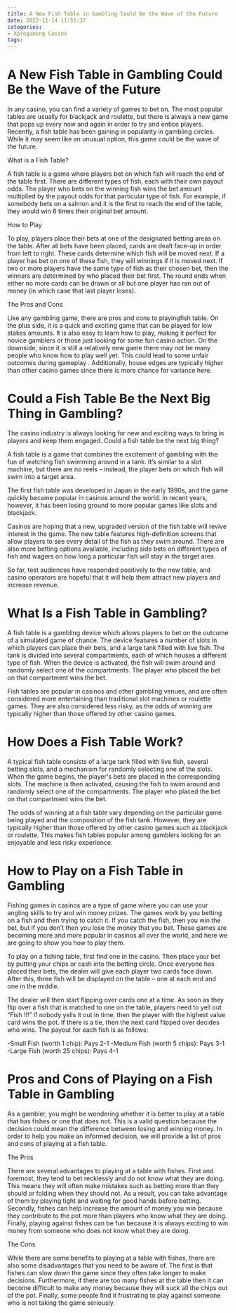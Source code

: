 ```yaml
---
title: A New Fish Table in Gambling Could Be the Wave of the Future
date: 2022-11-14 11:51:37
categories:
- Xprogaming Casino
tags:
---
```



#  A New Fish Table in Gambling Could Be the Wave of the Future

In any casino, you can find a variety of games to bet on. The most popular tables are usually for blackjack and roulette, but there is always a new game that pops up every now and again in order to try and entice players. Recently, a fish table has been gaining in popularity in gambling circles. While it may seem like an unusual option, this game could be the wave of the future.

What is a Fish Table?

A fish table is a game where players bet on which fish will reach the end of the table first. There are different types of fish, each with their own payout odds. The player who bets on the winning fish wins the bet amount multiplied by the payout odds for that particular type of fish. For example, if somebody bets on a salmon and it is the first to reach the end of the table, they would win 6 times their original bet amount.

How to Play

To play, players place their bets at one of the designated betting areas on the table. After all bets have been placed, cards are dealt face-up in order from left to right. These cards determine which fish will be moved next. If a player has bet on one of these fish, they will winnings if it is moved next. If two or more players have the same type of fish as their chosen bet, then the winners are determined by who placed their bet first. The round ends when either no more cards can be drawn or all but one player has ran out of money (in which case that last player loses).

The Pros and Cons

Like any gambling game, there are pros and cons to playingfish table. On the plus side, it is a quick and exciting game that can be played for low stakes amounts. It is also easy to learn how to play, making it perfect for novice gamblers or those just looking for some fun casino action. On the downside, since it is still a relatively new game there may not be many people who know how to play well yet. This could lead to some unfair outcomes during gameplay . Additionally, house edges are typically higher than other casino games since there is more chance for variance here.

#  Could a Fish Table Be the Next Big Thing in Gambling?

The casino industry is always looking for new and exciting ways to bring in players and keep them engaged. Could a fish table be the next big thing?

A fish table is a game that combines the excitement of gambling with the fun of watching fish swimming around in a tank. It’s similar to a slot machine, but there are no reels – instead, the player bets on which fish will swim into a target area.

The first fish table was developed in Japan in the early 1990s, and the game quickly became popular in casinos around the world. In recent years, however, it has been losing ground to more popular games like slots and blackjack.

Casinos are hoping that a new, upgraded version of the fish table will revive interest in the game. The new table features high-definition screens that allow players to see every detail of the fish as they swim around. There are also more betting options available, including side bets on different types of fish and wagers on how long a particular fish will stay in the target area.

So far, test audiences have responded positively to the new table, and casino operators are hopeful that it will help them attract new players and increase revenue.

#  What Is a Fish Table in Gambling?

A fish table is a gambling device which allows players to bet on the outcome of a simulated game of chance. The device features a number of slots in which players can place their bets, and a large tank filled with live fish. The tank is divided into several compartments, each of which houses a different type of fish. When the device is activated, the fish will swim around and randomly select one of the compartments. The player who placed the bet on that compartment wins the bet.

Fish tables are popular in casinos and other gambling venues, and are often considered more entertaining than traditional slot machines or roulette games. They are also considered less risky, as the odds of winning are typically higher than those offered by other casino games.

# How Does a Fish Table Work?

A typical fish table consists of a large tank filled with live fish, several betting slots, and a mechanism for randomly selecting one of the slots. When the game begins, the player's bets are placed in the corresponding slots. The machine is then activated, causing the fish to swim around and randomly select one of the compartments. The player who placed the bet on that compartment wins the bet.

The odds of winning at a fish table vary depending on the particular game being played and the composition of the fish tank. However, they are typically higher than those offered by other casino games such as blackjack or roulette. This makes fish tables popular among gamblers looking for an enjoyable and less risky experience.

#  How to Play on a Fish Table in Gambling

Fishing games in casinos are a type of game where you can use your angling skills to try and win money prizes. The games work by you betting on a fish and then trying to catch it. If you catch the fish, then you win the bet, but if you don’t then you lose the money that you bet. These games are becoming more and more popular in casinos all over the world, and here we are going to show you how to play them.

To play on a fishing table, first find one in the casino. Then place your bet by putting your chips or cash into the betting circle. Once everyone has placed their bets, the dealer will give each player two cards face down. After this, three fish will be displayed on the table – one at each end and one in the middle.

The dealer will then start flipping over cards one at a time. As soon as they flip over a fish that is matched to one on the table, players need to yell out “Fish !!!” If nobody yells it out in time, then the player with the highest value card wins the pot. If there is a tie, then the next card flipped over decides who wins. The payout for each fish is as follows:

-Small Fish (worth 1 chip): Pays 2-1
-Medium Fish (worth 5 chips): Pays 3-1
-Large Fish (worth 25 chips): Pays 4-1

#  Pros and Cons of Playing on a Fish Table in Gambling

As a gambler, you might be wondering whether it is better to play at a table that has fishes or one that does not. This is a valid question because the decision could mean the difference between losing and winning money. In order to help you make an informed decision, we will provide a list of pros and cons of playing at a fish table.

The Pros

There are several advantages to playing at a table with fishes. First and foremost, they tend to bet recklessly and do not know what they are doing. This means they will often make mistakes such as betting more than they should or folding when they should not. As a result, you can take advantage of them by playing tight and waiting for good hands before betting. Secondly, fishes can help increase the amount of money you win because they contribute to the pot more than players who know what they are doing. Finally, playing against fishes can be fun because it is always exciting to win money from someone who does not know what they are doing.

The Cons

While there are some benefits to playing at a table with fishes, there are also some disadvantages that you need to be aware of. The first is that fishes can slow down the game since they often take longer to make decisions. Furthermore, if there are too many fishes at the table then it can become difficult to make any money because they will suck all the chips out of the pot. Finally, some people find it frustrating to play against someone who is not taking the game seriously.